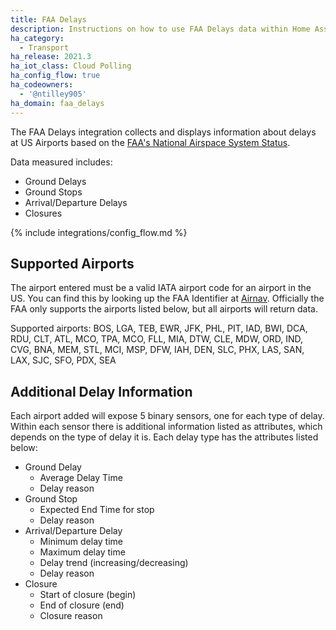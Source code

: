 ```yaml
---
title: FAA Delays
description: Instructions on how to use FAA Delays data within Home Assistant
ha_category:
  - Transport
ha_release: 2021.3
ha_iot_class: Cloud Polling
ha_config_flow: true
ha_codeowners:
  - '@ntilley905'
ha_domain: faa_delays
---
```


The FAA Delays integration collects and displays information about delays at US Airports based on the
[FAA's National Airspace System Status](https://www.fly.faa.gov/ois/).

Data measured includes:

- Ground Delays
- Ground Stops
- Arrival/Departure Delays
- Closures

{% include integrations/config_flow.md %}

## Supported Airports

The airport entered must be a valid IATA
airport code for an airport in the US. You can find this by looking up the 
FAA Identifier at [Airnav](https://airnav.com/airports/). Officially the FAA
only supports the airports listed below, but all airports will return data.

Supported airports: BOS, LGA, TEB, EWR, JFK, PHL, PIT, IAD, BWI, DCA, RDU,
CLT, ATL, MCO, TPA, MCO, FLL, MIA, DTW, CLE, MDW, ORD, IND, CVG, BNA, MEM,
STL, MCI, MSP, DFW, IAH, DEN, SLC, PHX, LAS, SAN, LAX, SJC, SFO, PDX, SEA

## Additional Delay Information

Each airport added will expose 5 binary sensors, one for each type of delay. Within each sensor there is additional
information listed as attributes, which depends on the type of delay it is. Each delay type has the attributes
listed below:

- Ground Delay
  - Average Delay Time
  - Delay reason
- Ground Stop
  - Expected End Time for stop
  - Delay reason
- Arrival/Departure Delay
  - Minimum delay time
  - Maximum delay time
  - Delay trend (increasing/decreasing)
  - Delay reason
- Closure
  - Start of closure (begin)
  - End of closure (end)
  - Closure reason
